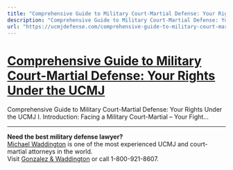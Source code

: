 ```yaml
---
title: "Comprehensive Guide to Military Court-Martial Defense: Your Rights Under the UCMJ"
description: "Comprehensive Guide to Military Court-Martial Defense: Your Rights Under the UCMJ I. Introduction: Facing a Military Court-Martial – Your Fight..."
url: "https://ucmjdefense.com/comprehensive-guide-to-military-court-martial-defense-your-rights-under-the-ucmj.html"
---
```


# [Comprehensive Guide to Military Court-Martial Defense: Your Rights Under the UCMJ](https://ucmjdefense.com/comprehensive-guide-to-military-court-martial-defense-your-rights-under-the-ucmj.html)

Comprehensive Guide to Military Court-Martial Defense: Your Rights Under the UCMJ I. Introduction: Facing a Military Court-Martial – Your Fight...

---

**Need the best military defense lawyer?**  
[Michael Waddington](https://ucmjdefense.com/attorneys/michael-stewart-waddington-partner.html) is one of the most experienced UCMJ and court-martial attorneys in the world.  
Visit [Gonzalez & Waddington](https://ucmjdefense.com) or call 1-800-921-8607.
